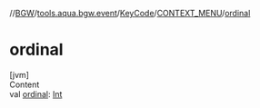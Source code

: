 //[BGW](../../../../index.md)/[tools.aqua.bgw.event](../../index.md)/[KeyCode](../index.md)/[CONTEXT_MENU](index.md)/[ordinal](ordinal.md)



# ordinal  
[jvm]  
Content  
val [ordinal](ordinal.md): [Int](https://kotlinlang.org/api/latest/jvm/stdlib/kotlin/-int/index.html)  



